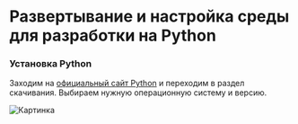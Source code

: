 # Развертывание и настройка среды для разработки на Python

### Установка Python

Заходим на [официальный сайт Python](https://www.python.org/) и переходим в раздел скачивания. Выбираем нужную операционную систему и версию.

![Картинка](https://prnt.sc/taqjec)
